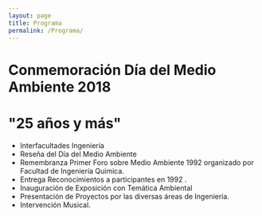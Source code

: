 ```yaml
---
layout: page
title: Programa
permalink: /Programa/
---
```


# Conmemoración Día del Medio Ambiente 2018  
# "25 años y más"


- Interfacultades Ingeniería
- Reseña del Día del Medio Ambiente
- Remembranza Primer Foro sobre Medio Ambiente 1992 organizado por Facultad de Ingeniería Quimica.
- Entrega Reconocimientos a participantes en 1992 .
- Inauguración de Exposición con Temática Ambiental
- Presentación de Proyectos por las diversas áreas de Ingeniería.
- Intervención Musical.
